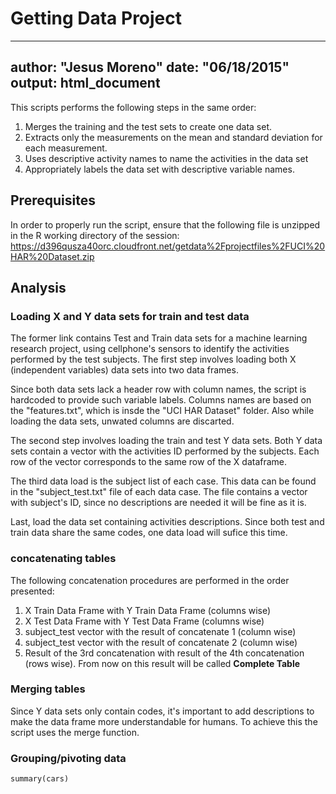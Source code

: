 # Getting Data Project
---
author: "Jesus Moreno"
date: "06/18/2015"
output: html_document
---


This scripts performs the following steps in the same order:

1. Merges the training and the test sets to create one data set.
2. Extracts only the measurements on the mean and standard deviation for each measurement. 
3. Uses descriptive activity names to name the activities in the data set
4. Appropriately labels the data set with descriptive variable names.
    
## Prerequisites

In order to properly run the script, ensure that the following file is unzipped in the R working directory of the session: <https://d396qusza40orc.cloudfront.net/getdata%2Fprojectfiles%2FUCI%20HAR%20Dataset.zip>

## Analysis

### Loading X and Y data sets for train and test data

The former link contains Test and Train data sets for a machine learning research project, using cellphone's sensors to identify the activities performed by the test subjects. The first step involves loading both X (independent variables) data sets into two data frames.

Since both data sets lack a header row with column names, the script is hardcoded to provide such variable labels. Columns names are based on the "features.txt", which is insde the "UCI HAR Dataset" folder. Also while loading the data sets, unwated columns are discarted.

The second step involves loading the train and test Y data sets. Both Y data sets contain a vector with the activities ID performed by the subjects. Each row of the vector corresponds to the same row of the X dataframe.

The third data load is the subject list of each case. This data can be found in the "subject_test.txt" file of each data case. The file contains a vector with subject's ID, since no descriptions are needed it will be fine as it is.

Last, load the data set containing activities descriptions. Since both test and train data share the same codes, one data load will sufice this time. 


### concatenating tables
The following concatenation procedures are performed in the order presented:

1. X Train Data Frame with Y Train Data Frame (columns wise)
2. X Test Data Frame with Y Test Data Frame (columns wise)
3. subject_test vector with the result of concatenate 1 (column wise)
4. subject_test vector with the result of concatenate 2 (column wise)
5. Result of the 3rd concatenation with result of the 4th concatenation (rows wise). From now on this result will be called **Complete Table**


### Merging tables

Since Y data sets only contain codes, it's important to add descriptions to make the data frame more understandable for humans. To achieve this the script uses the merge function.


### Grouping/pivoting data




```{r}
summary(cars)
```


